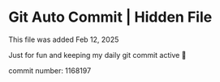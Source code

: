 # Git Auto Commit | Hidden File

This file was added Feb 12, 2025

Just for fun and keeping my daily git commit active 🤪

commit number: 1168197
